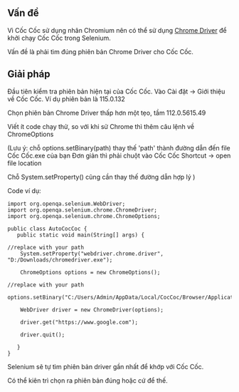## Vấn đề
Vì Cốc Cốc sử dụng nhân Chromium nên có thể sử dụng [Chrome Driver](https://chromedriver.chromium.org/downloads) để khởi chạy Cốc Cốc trong Selenium.

Vấn đề là phải tìm đúng phiên bản Chrome Driver cho Cốc Cốc.

## Giải pháp
Đầu tiên kiểm tra phiên bản hiện tại của Cốc Cốc. Vào Cài đặt -> Giới thiệu về Cốc Cốc. Ví dụ phiên bản là 115.0.132

Chọn phiên bản Chrome Driver thấp hơn một tẹo, tầm 112.0.5615.49

Viết ít code chạy thử, so với khi sử Chrome thì thêm câu lệnh về ChromeOptions 

(Lưu ý: chỗ options.setBinary(path) thay thế 'path' thành đường dẫn đến file Cốc Cốc.exe của bạn
Đơn giản thì phải chuột vào Cốc Cốc Shortcut -> open file location

Chỗ System.setProperty() cũng cần thay thế đường dẫn hợp lý
)

Code ví dụ:

    import org.openqa.selenium.WebDriver; 
    import org.openqa.selenium.chrome.ChromeDriver; 
    import org.openqa.selenium.chrome.ChromeOptions;

    public class AutoCocCoc {
       public static void main(String[] args) {

    //replace with your path
		System.setProperty("webdriver.chrome.driver", "D:/Downloads/chromedriver.exe");

		ChromeOptions options = new ChromeOptions();

    //replace with your path
		options.setBinary("C:/Users/Admin/AppData/Local/CocCoc/Browser/Application/browser.exe");
		
		WebDriver driver = new ChromeDriver(options);
		
		driver.get("https://www.google.com");
		
		driver.quit();

       }
    }

Selenium sẽ tự tìm phiên bản driver gần nhất để khớp với Cốc Cốc.

Có thể kiên trì chọn ra phiên bản đúng hoặc cứ để thế.

